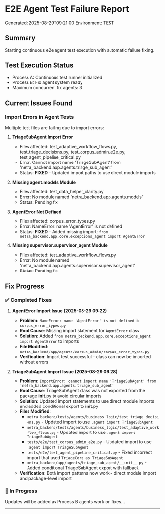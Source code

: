 # E2E Agent Test Failure Report
Generated: 2025-08-29T09:21:00
Environment: TEST

## Summary
Starting continuous e2e agent test execution with automatic failure fixing.

## Test Execution Status
- Process A: Continuous test runner initialized
- Process B: Fix agent system ready
- Maximum concurrent fix agents: 3

## Current Issues Found

### Import Errors in Agent Tests
Multiple test files are failing due to import errors:

1. **TriageSubAgent Import Error**
   - Files affected: test_adaptive_workflow_flows.py, test_triage_decisions.py, test_corpus_admin_e2e.py, test_agent_pipeline_critical.py
   - Error: Cannot import name 'TriageSubAgent' from 'netra_backend.app.agents.triage_sub_agent'
   - Status: **FIXED** - Updated import paths to use direct module imports

2. **Missing agent.models Module**
   - Files affected: test_data_helper_clarity.py
   - Error: No module named 'netra_backend.app.agents.models'
   - Status: Pending fix

3. **AgentError Not Defined**
   - Files affected: corpus_error_types.py
   - Error: NameError: name 'AgentError' is not defined
   - Status: **FIXED** - Added missing import: `from netra_backend.app.core.exceptions_agent import AgentError`

4. **Missing supervisor.supervisor_agent Module**
   - Files affected: test_adaptive_workflow_flows.py
   - Error: No module named 'netra_backend.app.agents.supervisor.supervisor_agent'
   - Status: Pending fix

## Fix Progress

### ✅ Completed Fixes

1. **AgentError Import Issue (2025-08-29 09:22)**
   - **Problem**: `NameError: name 'AgentError' is not defined` in `corpus_error_types.py`
   - **Root Cause**: Missing import statement for `AgentError` class
   - **Solution**: Added `from netra_backend.app.core.exceptions_agent import AgentError` to imports
   - **File Modified**: `netra_backend/app/agents/corpus_admin/corpus_error_types.py`
   - **Verification**: Import test successful - class can now be imported without errors

2. **TriageSubAgent Import Issue (2025-08-29 09:28)**
   - **Problem**: `ImportError: cannot import name 'TriageSubAgent' from 'netra_backend.app.agents.triage_sub_agent'`
   - **Root Cause**: TriageSubAgent class was not exported from the package __init__.py to avoid circular imports
   - **Solution**: Updated import statements to use direct module imports and added conditional export to __init__.py
   - **Files Modified**:
     - `netra_backend/tests/agents/business_logic/test_triage_decisions.py` - Updated import to use `.agent import TriageSubAgent`
     - `netra_backend/tests/agents/business_logic/test_adaptive_workflow_flows.py` - Updated import to use `.agent import TriageSubAgent`
     - `tests/e2e/test_corpus_admin_e2e.py` - Updated import to use `.agent import TriageSubAgent`
     - `tests/e2e/test_agent_pipeline_critical.py` - Fixed incorrect import that used `TriageCore as TriageSubAgent`
     - `netra_backend/app/agents/triage_sub_agent/__init__.py` - Added conditional TriageSubAgent export with fallback
   - **Verification**: Both import patterns now work - direct module import and package-level import

### 🔄 In Progress
Updates will be added as Process B agents work on fixes...

---